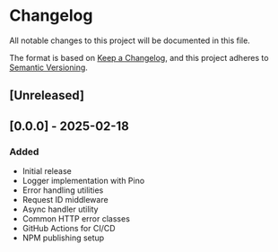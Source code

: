 # Changelog

All notable changes to this project will be documented in this file.

The format is based on [Keep a Changelog](https://keepachangelog.com/en/1.0.0/),
and this project adheres to [Semantic Versioning](https://semver.org/spec/v2.0.0.html).

## [Unreleased]

## [0.0.0] - 2025-02-18

### Added

- Initial release
- Logger implementation with Pino
- Error handling utilities
- Request ID middleware
- Async handler utility
- Common HTTP error classes
- GitHub Actions for CI/CD
- NPM publishing setup

